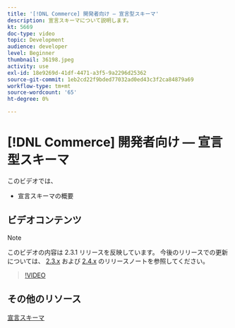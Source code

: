 ```yaml
---
title: '[!DNL Commerce] 開発者向け — 宣言型スキーマ'
description: 宣言スキーマについて説明します。
kt: 5669
doc-type: video
topic: Development
audience: developer
level: Beginner
thumbnail: 36198.jpeg
activity: use
exl-id: 18e9269d-41df-4471-a3f5-9a2296d25362
source-git-commit: 1eb2cd22f9bded77032ad0ed43c3f2ca84879a69
workflow-type: tm+mt
source-wordcount: '65'
ht-degree: 0%

---
```


# [!DNL Commerce] 開発者向け — 宣言型スキーマ

このビデオでは、

- 宣言スキーマの概要

## ビデオコンテンツ

>[!NOTE]
>
>このビデオの内容は 2.3.1 リリースを反映しています。 今後のリリースでの更新については、 [ 2.3.x](https://devdocs.magento.com/guides/v2.3/release-notes/bk-release-notes.html) および [ 2.4.x](https://devdocs.magento.com/guides/v2.4/release-notes/bk-release-notes.html) のリリースノートを参照してください。

>[!VIDEO](https://video.tv.adobe.com/v/36198?quality=12&learn=on)

## その他のリソース

[宣言スキーマ](https://devdocs.magento.com/guides/v2.4/extension-dev-guide/declarative-schema/)
